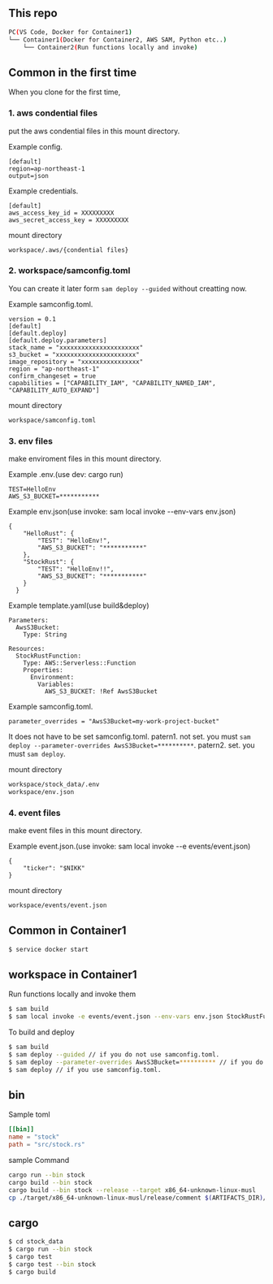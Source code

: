 ## This repo
```bash
PC(VS Code, Docker for Container1)
└── Container1(Docker for Container2, AWS SAM, Python etc..)
    └── Container2(Run functions locally and invoke)
```

## Common in the first time
When you clone for the first time,

### 1. aws condential files
put the aws condential files in this mount directory.

Example config.
```
[default]
region=ap-northeast-1
output=json
```
Example credentials.
```
[default]
aws_access_key_id = XXXXXXXXX
aws_secret_access_key = XXXXXXXXX
```
mount directory
```bash
workspace/.aws/{condential files}
```
### 2. workspace/samconfig.toml
You can create it later form `sam deploy --guided` without creatting now.

Example samconfig.toml.
```
version = 0.1
[default]
[default.deploy]
[default.deploy.parameters]
stack_name = "xxxxxxxxxxxxxxxxxxxxxx"
s3_bucket = "xxxxxxxxxxxxxxxxxxxxxx"
image_repository = "xxxxxxxxxxxxxxxx"
region = "ap-northeast-1"
confirm_changeset = true
capabilities = ["CAPABILITY_IAM", "CAPABILITY_NAMED_IAM", "CAPABILITY_AUTO_EXPAND"]
```
mount directory
```bash
workspace/samconfig.toml
```

### 3. env files
make enviroment files in this mount directory.

Example .env.(use dev: cargo run)
```
TEST=HelloEnv
AWS_S3_BUCKET=***********
```
Example env.json(use invoke: sam local invoke --env-vars env.json)
```
{
    "HelloRust": {
        "TEST": "HelloEnv!",
        "AWS_S3_BUCKET": "***********"
    },
    "StockRust": {
        "TEST": "HelloEnv!!",
        "AWS_S3_BUCKET": "***********"
    }
  }
```
Example template.yaml(use build&deploy)
```
Parameters:
  AwsS3Bucket:
    Type: String

Resources:
  StockRustFunction:
    Type: AWS::Serverless::Function
    Properties:
      Environment: 
        Variables:
          AWS_S3_BUCKET: !Ref AwsS3Bucket
```

Example samconfig.toml.
```
parameter_overrides = "AwsS3Bucket=my-work-project-bucket"
```
It does not have to be set samconfig.toml.
patern1. not set. you must `sam deploy --parameter-overrides AwsS3Bucket=**********`.
patern2. set. you must `sam deploy`.

mount directory
```bash
workspace/stock_data/.env
workspace/env.json
```


### 4. event files
make event files in this mount directory.

Example event.json.(use invoke: sam local invoke --e events/event.json)
```
{
    "ticker": "$NIKK"
}
```
mount directory
```bash
workspace/events/event.json
```

## Common in Container1
```bash
$ service docker start
```

## workspace in Container1
Run functions locally and invoke them
```bash
$ sam build
$ sam local invoke -e events/event.json --env-vars env.json StockRustFunction
```

To build and deploy
```bash
$ sam build
$ sam deploy --guided // if you do not use samconfig.toml.
$ sam deploy --parameter-overrides AwsS3Bucket=********** // if you do not use a parts of samconfig.toml.
$ sam deploy // if you use samconfig.toml.
```
## bin

Sample toml
```toml
[[bin]]
name = "stock"
path = "src/stock.rs"
```
sample Command
```bash
cargo run --bin stock 
cargo build --bin stock 
cargo build --bin stock --release --target x86_64-unknown-linux-musl
cp ./target/x86_64-unknown-linux-musl/release/comment $(ARTIFACTS_DIR)/bootstrap
```

## cargo

```bash
$ cd stock_data
$ cargo run --bin stock
$ cargo test
$ cargo test --bin stock
$ cargo build
```
